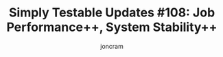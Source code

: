 ---
layout: default
title: "Simply Testable Updates #108: Job Performance++, System Stability++"
author: joncram
continue_reading: false
newsletter:
    issue_number: 108th
    url: https://us5.campaign-archive2.com/?u=ac75e33d993d2b502e333ddd0&amp;id=5ffacff681
    highlights:
      - <a href="https://us5.campaign-archive2.com/?u=ac75e33d993d2b502e333ddd0&amp;id=5ffacff681#broken-link-checking">Job performance++</a>
      - System Stability++ (I forgot to add a direct link in the newsletter for this)
    closing_sentence: Expect the next newsletter in a week from now on 1 October 2014
---